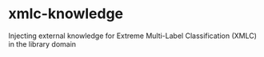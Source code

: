 # xmlc-knowledge
Injecting external knowledge for Extreme Multi-Label Classification (XMLC) in the library domain
